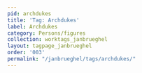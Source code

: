 ```yaml
---
pid: archdukes
title: 'Tag: Archdukes'
label: Archdukes
category: Persons/figures
collection: worktags_janbrueghel
layout: tagpage_janbrueghel
order: '003'
permalink: "/janbrueghel/tags/archdukes/"
---
```

